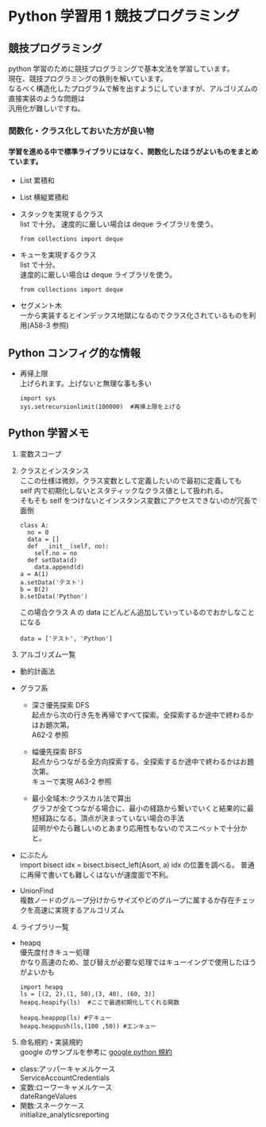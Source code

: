 # Python 学習用 1 競技プログラミング

## 競技プログラミング

python 学習のために競技プログラミングで基本文法を学習しています。  
 現在、競技プログラミングの鉄則を解いています。  
 なるべく構造化したプログラムで解を出すようにしていますが、アルゴリズムの直接実装のような問題は  
 汎用化が難しいですね。

### 関数化・クラス化しておいた方が良い物

#### 学習を進める中で標準ライブラリにはなく、関数化したほうがよいものをまとめています。

- List 累積和
- List 横縦累積和

- スタックを実現するクラス  
  list で十分。
  速度的に厳しい場合は deque ライブラリを使う。
  ```
  from collections import deque
  ```
- キューを実現するクラス  
  list で十分。  
  速度的に厳しい場合は deque ライブラリを使う。

  ```
  from collections import deque
  ```

- セグメント木  
  一から実装するとインデックス地獄になるのでクラス化されているものを利用(A58-3 参照)

## Python コンフィグ的な情報

- 再帰上限  
  上げられます。上げないと無理な事も多い
  ```
  import sys
  sys.setrecursionlimit(100000)  #再帰上限を上げる
  ```

## Python 学習メモ

1. 変数スコープ

2. クラスとインスタンス  
   ここの仕様は微妙。クラス変数として定義したいので最初に定義しても  
   self 内で初期化しないとスタティックなクラス値として扱われる。  
   そもそも self をつけないとインスタンス変数にアクセスできないのが冗長で面倒

   ```
   class A:
     no = 0
     data = []
     def __init__(self, no):
       self.no = no
     def setData(d)
       data.append(d)
   a = A(1)
   a.setData('テスト')
   b = B(2)
   b.setData('Python')
   ```

   この場合クラス A の data にどんどん追加していっているのでおかしなことになる

   ```
   data = ['テスト', 'Python']
   ```

3. アルゴリズム一覧

- 動的計画法
- グラフ系

  - 深さ優先探索 DFS  
    起点から次の行き先を再帰ですべて探索。全探索するか途中で終わるかはお題次第。  
    A62-2 参照

  - 幅優先探索 BFS  
    起点からつながる全方向探索する。全探索するか途中で終わるかはお題次第。  
    キューで実現
    A63-2 参照

  - 最小全域木:クラスカル法で算出  
    グラフが全てつながる場合に、最小の経路から繋いでいくと結果的に最短経路になる。頂点が決まっていない場合の手法  
    証明がやたら難しいのとあまり応用性もないのでスニペットで十分かと。

- にぶたん  
  import bisect
  idx = bisect.bisect_left(Asort, a)
  idx の位置を調べる。
  普通に再帰で書いても難しくはないが速度面で不利。

- UnionFind  
  複数ノードのグループ分けからサイズやどのグループに属するか存在チェックを高速に実現するアルゴリズム

4. ライブラリ一覧

- heapq  
  優先度付きキュー処理  
  かなり高速のため、並び替えが必要な処理ではキューイングで使用したほうがよいかも

  ```
  import heapq
  ls = [(2, 2),(1, 50),(3, 40), (60, 3)]
  heapq.heapify(ls)  #ここで最適初期化してくれる関数

  heapq.heappop(ls) #デキュー
  heapq.heappush(ls,(100 ,50)) #エンキュー
  ```

5. 命名規約・実装規約  
   google のサンプルを参考に
   [google python 規約](https://google.github.io/styleguide/pyguide.html)

- class:アッパーキャメルケース  
  ServiceAccountCredentials
- 変数:ローワーキャメルケース  
  dateRangeValues
- 関数:スネークケース  
  initialize_analyticsreporting
